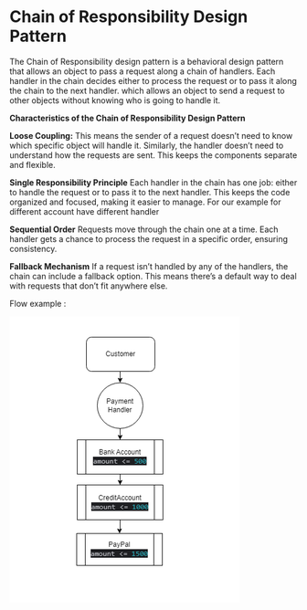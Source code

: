 # Chain of Responsibility Design Pattern

The Chain of Responsibility design pattern is a behavioral design pattern that allows an object to pass a request along a chain of handlers.
Each handler in the chain decides either to process the request or to pass it along the chain to the next handler.
which allows an object to send a request to other objects without knowing who is going to handle it.

**Characteristics of the Chain of Responsibility Design Pattern**
        
**Loose Coupling:** 
                This means the sender of a request doesn’t need to know which specific object will handle it. Similarly, the handler doesn’t need to
                understand how the requests are sent. This keeps the components separate and flexible.
        
**Single Responsibility Principle**
                Each handler in the chain has one job: either to handle the request or to pass it to the next handler. This keeps the code organized and focused, 
                making it easier to manage.
                For our example for different account have different handler

**Sequential Order** 
                Requests move through the chain one at a time. Each handler gets a chance to process the request in a specific order, ensuring consistency.

**Fallback Mechanism** 
                If a request isn’t handled by any of the handlers, the chain can include a fallback option. This means there’s a default way to deal with requests 
                that don’t fit anywhere else.


Flow example :

![flowExample.png](flowExample.png)



